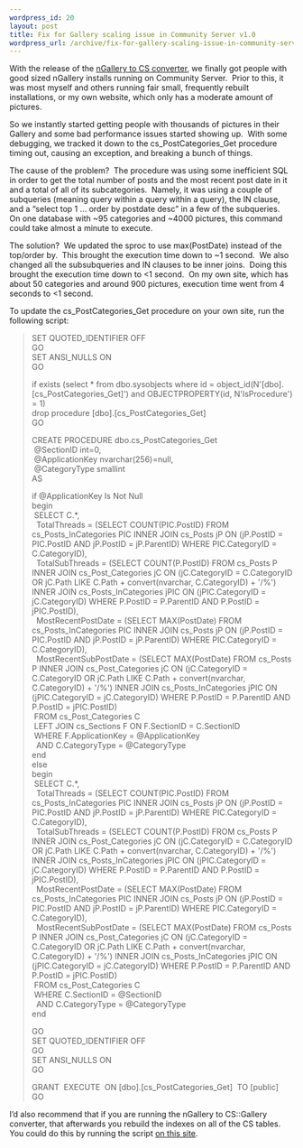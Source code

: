 ```yaml
--- 
wordpress_id: 20
layout: post
title: Fix for Gallery scaling issue in Community Server v1.0
wordpress_url: /archive/fix-for-gallery-scaling-issue-in-community-server-v1-0/
---
```


<p>With the release of the <a href="http://www.qgyen.net/blog/archive/2005/03/03/951.aspx">nGallery to CS converter</a>, we finally got people with good sized nGallery installs running on Community Server.&nbsp; Prior to this, it was most myself and others running fair small, frequently rebuilt installations, or my own website, which only has a moderate amount of pictures.</p>
<p>So we instantly started getting people with thousands of pictures in their Gallery and some bad performance issues started showing up.&nbsp; With some debugging, we tracked it down to the cs_PostCategories_Get procedure timing out, causing an exception, and breaking a bunch of things.</p>
<p>The cause of the problem?&nbsp; The procedure was using some inefficient SQL in order to get the total number of posts and the most recent post date&nbsp;in it and a total of&nbsp;all of its subcategories.&nbsp; Namely, it was using a couple of subqueries (meaning query within a query within a query), the IN clause, and a &ldquo;select top 1 &hellip; order by postdate desc&rdquo; in a few of the subqueries.&nbsp; On one database with ~95 categories and ~4000 pictures, this command could take almost a minute to execute.</p>
<p>The solution?&nbsp; We updated the sproc to use max(PostDate) instead of the top/order by.&nbsp; This brought the execution time down to ~1 second.&nbsp; We also changed all the subsubqueries and IN clauses to be inner joins.&nbsp; Doing this brought the execution time down to &lt;1 second.&nbsp; On my own site, which has about 50 categories and around 900 pictures, execution time went from 4 seconds to &lt;1 second.</p>
<p>To update the cs_PostCategories_Get procedure on your own site, run the following script:</p>
<blockquote dir="ltr">
<p>SET QUOTED_IDENTIFIER OFF <br />GO<br />SET ANSI_NULLS ON <br />GO</p>
<p>if exists (select * from dbo.sysobjects where id = object_id(N'[dbo].[cs_PostCategories_Get]') and OBJECTPROPERTY(id, N'IsProcedure') = 1)<br />drop procedure [dbo].[cs_PostCategories_Get]<br />GO</p>
<p>CREATE PROCEDURE dbo.cs_PostCategories_Get<br />&nbsp;@SectionID int=0,<br />&nbsp;@ApplicationKey nvarchar(256)=null,<br />&nbsp;@CategoryType smallint<br />AS</p>
<p>if @ApplicationKey Is Not Null<br />begin<br />&nbsp;SELECT C.*,<br />&nbsp;&nbsp;TotalThreads = (SELECT COUNT(PIC.PostID) FROM cs_Posts_InCategories PIC INNER JOIN cs_Posts jP ON (jP.PostID = PIC.PostID AND jP.PostID = jP.ParentID) WHERE PIC.CategoryID = C.CategoryID),<br />&nbsp;&nbsp;TotalSubThreads = (SELECT COUNT(P.PostID) FROM cs_Posts P INNER JOIN cs_Post_Categories jC ON (jC.CategoryID = C.CategoryID OR jC.Path LIKE C.Path + convert(nvarchar, C.CategoryID) + '/%') INNER JOIN cs_Posts_InCategories jPIC ON (jPIC.CategoryID = jC.CategoryID) WHERE P.PostID = P.ParentID AND P.PostID = jPIC.PostID),<br />&nbsp;&nbsp;MostRecentPostDate = (SELECT MAX(PostDate) FROM cs_Posts_InCategories PIC INNER JOIN cs_Posts jP ON (jP.PostID = PIC.PostID AND jP.PostID = jP.ParentID) WHERE PIC.CategoryID = C.CategoryID),<br />&nbsp;&nbsp;MostRecentSubPostDate = (SELECT MAX(PostDate) FROM cs_Posts P INNER JOIN cs_Post_Categories jC ON (jC.CategoryID = C.CategoryID OR jC.Path LIKE C.Path + convert(nvarchar, C.CategoryID) + '/%') INNER JOIN cs_Posts_InCategories jPIC ON (jPIC.CategoryID = jC.CategoryID) WHERE P.PostID = P.ParentID AND P.PostID = jPIC.PostID)<br />&nbsp;FROM cs_Post_Categories C<br />&nbsp;LEFT JOIN cs_Sections F ON F.SectionID = C.SectionID<br />&nbsp;WHERE F.ApplicationKey = @ApplicationKey<br />&nbsp;&nbsp;AND C.CategoryType = @CategoryType<br />end<br />else<br />begin<br />&nbsp;SELECT C.*,<br />&nbsp;&nbsp;TotalThreads = (SELECT COUNT(PIC.PostID) FROM cs_Posts_InCategories PIC INNER JOIN cs_Posts jP ON (jP.PostID = PIC.PostID AND jP.PostID = jP.ParentID) WHERE PIC.CategoryID = C.CategoryID),<br />&nbsp;&nbsp;TotalSubThreads = (SELECT COUNT(P.PostID) FROM cs_Posts P INNER JOIN cs_Post_Categories jC ON (jC.CategoryID = C.CategoryID OR jC.Path LIKE C.Path + convert(nvarchar, C.CategoryID) + '/%') INNER JOIN cs_Posts_InCategories jPIC ON (jPIC.CategoryID = jC.CategoryID) WHERE P.PostID = P.ParentID AND P.PostID = jPIC.PostID),<br />&nbsp;&nbsp;MostRecentPostDate = (SELECT MAX(PostDate) FROM cs_Posts_InCategories PIC INNER JOIN cs_Posts jP ON (jP.PostID = PIC.PostID AND jP.PostID = jP.ParentID) WHERE PIC.CategoryID = C.CategoryID),<br />&nbsp;&nbsp;MostRecentSubPostDate = (SELECT MAX(PostDate) FROM cs_Posts P INNER JOIN cs_Post_Categories jC ON (jC.CategoryID = C.CategoryID OR jC.Path LIKE C.Path + convert(nvarchar, C.CategoryID) + '/%') INNER JOIN cs_Posts_InCategories jPIC ON (jPIC.CategoryID = jC.CategoryID) WHERE P.PostID = P.ParentID AND P.PostID = jPIC.PostID)<br />&nbsp;FROM cs_Post_Categories C<br />&nbsp;WHERE C.SectionID = @SectionID<br />&nbsp;&nbsp;AND C.CategoryType = @CategoryType<br />end</p>
<p>GO<br />SET QUOTED_IDENTIFIER OFF <br />GO<br />SET ANSI_NULLS ON <br />GO</p>
<p>GRANT&nbsp; EXECUTE&nbsp; ON [dbo].[cs_PostCategories_Get]&nbsp; TO [public]<br />GO</p></blockquote>
<p dir="ltr">I&rsquo;d also recommend that if you are running the nGallery to CS::Gallery converter, that afterwards you rebuild the indexes on all of the CS tables.&nbsp; You could do this by running the script <a href="http://www.sql-server-performance.com/rebuilding_indexes.asp">on this site</a>.</p>
         
